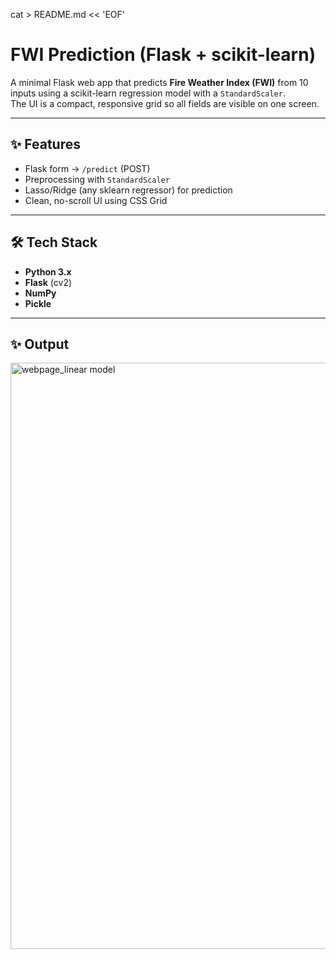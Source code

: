 cat > README.md << 'EOF'
# FWI Prediction (Flask + scikit-learn)

A minimal Flask web app that predicts **Fire Weather Index (FWI)** from 10 inputs using a scikit-learn regression model with a `StandardScaler`.  
The UI is a compact, responsive grid so all fields are visible on one screen.

---

## ✨ Features
- Flask form → `/predict` (POST)
- Preprocessing with `StandardScaler`
- Lasso/Ridge (any sklearn regressor) for prediction
- Clean, no-scroll UI using CSS Grid

---


## 🛠️ Tech Stack
- **Python 3.x**
- **Flask** (cv2)
- **NumPy**
- **Pickle** 

---
## ✨ Output
<img width="1877" height="938" alt="webpage_linear model" src="https://github.com/user-attachments/assets/39f9f1dc-07de-4820-beef-326d98a4c639" />
